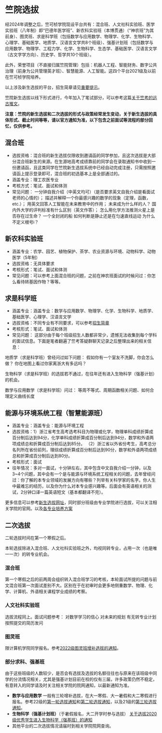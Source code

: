 # 竺院选拔

经2024年调整之后，竺可桢学院现设平台共有：混合班、人文社科实验班、医学实验班（八年制）即“巴德年医学班”、新农科实验班（本博贯通）（“神农班”为其前身）、图灵班、求是科学班（包括数学与应用数学、物理学、化学、生物科学、心理学、基础医学、地质学、汉语言文学共8个班级）、强基计划班（包括数学与应用数学、物理学、工程力学、化学、生物科学、生态学、基础医学、汉语言文学（古文字学方向）、历史学、哲学共10个班级）。

此外，荣誉项目（不直接归属竺院管理）包括：机器人工程、智能财务、数字公共治理（前身为公共管理英才班）、智慧能源、人工智能。这四个平台2021级及以前在竺可桢学院培养。

以上涉及新生选拔的平台，招生简章请见[重要提示](../callout.md)。

竺院新生选拔以线下形式进行，今年加入了笔试部分，可以参考这篇[关于竺考的远古推文](https://mp.weixin.qq.com/s/j0y7vXkWt7nj2J75p4bB9w)。

**注意：竺院的新生选拔和二次选拔的形式与政策经常发生变动，关于新生选拔的具体形式、截止时间等等，请以官方通知为准，以下包含之前面试等流程的部分回忆，仅供参考。**

## 混合班

- 选拔资格：混合班的新生选拔仅限收到邀请函的同学参加，且这次选拔是大部分混合班新生的来源。在生源地高考成绩靠前的同学会在录取通知书中收到一份邀请函，且这类同学在竺院新生选拔系统中已经自动完成注册，只需按照邀请函上提示登录即可，混合班的初选基本上是全部通过的。
- 涵盖专业：理工农医专业
- 考核方式：笔试、面试和体测
- 常见问题：
    一分钟自我介绍（中英文均可）（是否要求英文自我介绍是看面试老师的心情的）；
    描述并解释一个你最感兴趣的数学的现象（定理，函数，etc.）；
    用英文回答人工智能在未来教育中的作用；
    未来成为什么样的人？
    国内外大学的评判标准有什么区别（英文作答）；
    怎么用化学方法推测火星上是否存在过生命？
    一个全封闭的船 如何判断是静止还是在匀速直线运动
    为什么不定义根号i？

## 新农科实验班

- 涵盖专业：农学、园艺、植物保护、茶学、农业资源与环境、动物科学、动物医学（5年制）
- 选拔资格：无具体要求
- 考核形式：笔试、面试和体测
- 常见问题：可以参考上面混合班的问题，之前在神农班面试的时候问过：你怎么看待转基因作物？等等。

## 求是科学班

- 涵盖专业：涵盖专业：数学与应用数学、物理学、化学、生物科学、地质学、基础医学、心理学、汉语言文学
- 选拔资格：不同专业有不同要求，可以参考[招生简章](http://ckc.zju.edu.cn/2023/0731/c54001a2856800/page.htm)
- 考核形式：笔试、面试和体测
- 常见问题：
这部分由于每个班级招生人数都非常少，遗憾无法收集到每个学科的面试信息。下面是笔者翻遍了竺考答疑群聊天记录之后整理出来的相关信息：

地质学（求是科学班）曾经问过如下问题：
    假如你有一个室友不洗脚，你会怎么做？
    你在地图上看过你家离浙大有多远吗？
    
生物科学（求是科学班）的选拔若不通过，在往年还有进入生物科学（强基计划）的机会。

数学与应用数学（求是科学班）问过：
    等周不等式、周期函数相关问题、如何合理定义曲线长度

## 能源与环境系统工程（智慧能源班）

- 涵盖专业：涵盖专业：能源与环境工程
- 选拔资格：1）浙江省考生高考选考科目为物理或化学，物理单科成绩折算成百分制后达到94分，化学单科成绩折算成百分制后达到94分，数学和外语两项成绩总和折算成百分制后达到85分。
（2）浙江省以外省份考生，高考总分名列所在省份前列，理综成绩折算成百分制后达到90分，数学和外语两项成绩总和折算成百分制后达到80分。
- 考核形式：面试
- 往年情况：多对一面试，十分钟左右，其中包含中文自我介绍一分钟，以及3~4个问题，其中会有一个是与能源与环境系统工程相关的问题，去年曾经问过：你了解的本专业领域的发展方向有哪些？列举有关科学家的名字。你人生中最难忘的经历，以及你为什么对本专业感兴趣等。后面会有英语相关的测试，2分钟口译一篇英语短文（基本都翻译不完）。


更多信息可以参考[新生选拔网址](http://ckc.zju.edu.cn/54001/list.htm)，同时部分班级由专业学院进行选拔，可以关注相关学院的官网。以及[各专业培养方案](http://office.ckc.zju.edu.cn/2023/0825/c79420a2793643/page.htm)

## 二次选拔

二轮选拔时间在第一个寒假之后。

本轮选拔除进入混合班、人文社科实验班之外，均视同转专业，占用一次（也是唯一一次）的转专业机会。

### 混合班

第一个寒假之后的前两周会组织转入混合班学习的考核，本轮面试所提的问题与前文混合班第一次面试差别不大。区别在于在初审时会更多地侧重数学、物理、化学、计算机、外语相关课程学业成绩的考察。

### 人文社科实验班

选拔流程同上。面试问题参考：
    对数学学习的信心
    对未来的规划
    有无转专业计划
    按照提交的简历发问

### 图灵班

限计算机学院同学报名。参考[2022级图灵班增补选拔的通知](http://cspo.zju.edu.cn/2024/0119/c29529a2861256/page.htm)。

### 部分求科、强基班

由于这些班级的人数较少，是否会有选拔及选拔的名额往往也与原来在该班级中同学的分流情况相关，尤其是强基计划目前在校的仅有三届，许多政策仍然不稳定，有意转入的同学请及时关注相关学院的院网通知，以最新通知为准。

- **数学与应用数学**
一般有三轮增补选拔，在大一寒假、大一暑假和大二寒假进行报名。参考22级的[第一轮选拔通知](http://www.math.zju.edu.cn/2023/0126/c38080a2711731/page.htm)和[第二轮选拔通知](http://www.math.zju.edu.cn/2023/0725/c38080a2785788/page.htm)，以及21级的[第三轮选拔通知](http://www.math.zju.edu.cn/2023/0127/c38080a2711732/page.htm)。
- **生物科学（强基计划班）**（于暑假报名，大二开学时参与选拔）
[关于选拔2020级优秀学生进入生物科学（强基班）的通知](http://www.cls.office.zju.edu.cn/2021/0819/c25871a2415535/page.htm)
- 其他平台的二次选拔情况请届时到相关学院院网查询。
